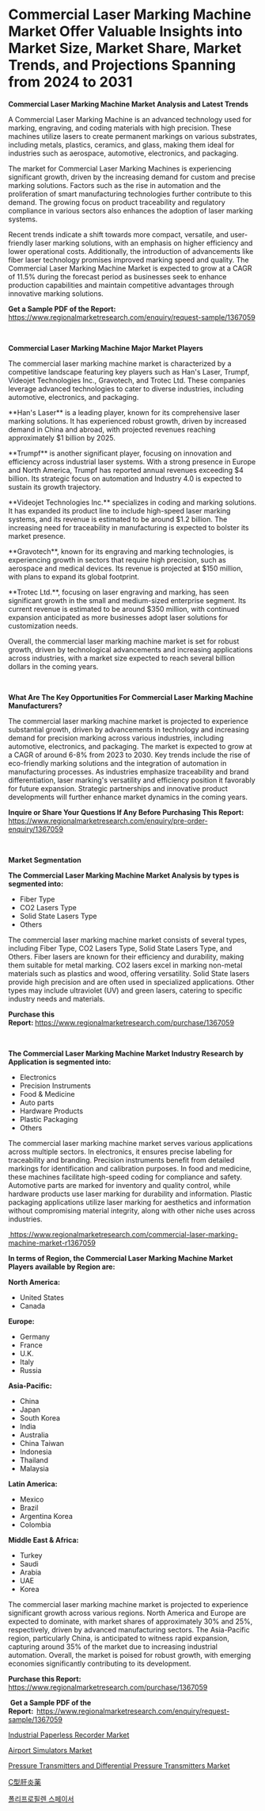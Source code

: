 <p><h1>Commercial Laser Marking Machine Market Offer Valuable Insights into Market Size, Market Share, Market Trends, and Projections Spanning from 2024 to 2031</h1></p><p><strong>Commercial Laser Marking Machine Market Analysis and Latest Trends</strong></p>
<p><p>A Commercial Laser Marking Machine is an advanced technology used for marking, engraving, and coding materials with high precision. These machines utilize lasers to create permanent markings on various substrates, including metals, plastics, ceramics, and glass, making them ideal for industries such as aerospace, automotive, electronics, and packaging. </p><p>The market for Commercial Laser Marking Machines is experiencing significant growth, driven by the increasing demand for custom and precise marking solutions. Factors such as the rise in automation and the proliferation of smart manufacturing technologies further contribute to this demand. The growing focus on product traceability and regulatory compliance in various sectors also enhances the adoption of laser marking systems.</p><p>Recent trends indicate a shift towards more compact, versatile, and user-friendly laser marking solutions, with an emphasis on higher efficiency and lower operational costs. Additionally, the introduction of advancements like fiber laser technology promises improved marking speed and quality. The Commercial Laser Marking Machine Market is expected to grow at a CAGR of 11.5% during the forecast period as businesses seek to enhance production capabilities and maintain competitive advantages through innovative marking solutions.</p></p>
<p><strong>Get a Sample PDF of the Report:&nbsp;</strong> <a href="https://www.regionalmarketresearch.com/enquiry/request-sample/1367059">https://www.regionalmarketresearch.com/enquiry/request-sample/1367059</a></p>
<p>&nbsp;</p>
<p><strong>Commercial Laser Marking Machine Major Market Players</strong></p>
<p><p>The commercial laser marking machine market is characterized by a competitive landscape featuring key players such as Han's Laser, Trumpf, Videojet Technologies Inc., Gravotech, and Trotec Ltd. These companies leverage advanced technologies to cater to diverse industries, including automotive, electronics, and packaging.</p><p>**Han's Laser** is a leading player, known for its comprehensive laser marking solutions. It has experienced robust growth, driven by increased demand in China and abroad, with projected revenues reaching approximately $1 billion by 2025.</p><p>**Trumpf** is another significant player, focusing on innovation and efficiency across industrial laser systems. With a strong presence in Europe and North America, Trumpf has reported annual revenues exceeding $4 billion. Its strategic focus on automation and Industry 4.0 is expected to sustain its growth trajectory.</p><p>**Videojet Technologies Inc.** specializes in coding and marking solutions. It has expanded its product line to include high-speed laser marking systems, and its revenue is estimated to be around $1.2 billion. The increasing need for traceability in manufacturing is expected to bolster its market presence.</p><p>**Gravotech**, known for its engraving and marking technologies, is experiencing growth in sectors that require high precision, such as aerospace and medical devices. Its revenue is projected at $150 million, with plans to expand its global footprint.</p><p>**Trotec Ltd.**, focusing on laser engraving and marking, has seen significant growth in the small and medium-sized enterprise segment. Its current revenue is estimated to be around $350 million, with continued expansion anticipated as more businesses adopt laser solutions for customization needs.</p><p>Overall, the commercial laser marking machine market is set for robust growth, driven by technological advancements and increasing applications across industries, with a market size expected to reach several billion dollars in the coming years.</p></p>
<p>&nbsp;</p>
<p><strong>What Are The Key Opportunities For Commercial Laser Marking Machine Manufacturers?</strong></p>
<p><p>The commercial laser marking machine market is projected to experience substantial growth, driven by advancements in technology and increasing demand for precision marking across various industries, including automotive, electronics, and packaging. The market is expected to grow at a CAGR of around 6-8% from 2023 to 2030. Key trends include the rise of eco-friendly marking solutions and the integration of automation in manufacturing processes. As industries emphasize traceability and brand differentiation, laser marking's versatility and efficiency position it favorably for future expansion. Strategic partnerships and innovative product developments will further enhance market dynamics in the coming years.</p></p>
<p><strong>Inquire or Share Your Questions If Any Before Purchasing This Report:</strong> <a href="https://www.regionalmarketresearch.com/enquiry/pre-order-enquiry/1367059">https://www.regionalmarketresearch.com/enquiry/pre-order-enquiry/1367059</a></p>
<p>&nbsp;</p>
<p><strong>Market Segmentation</strong></p>
<p><strong>The Commercial Laser Marking Machine Market Analysis by types is segmented into:</strong></p>
<p><ul><li>Fiber Type</li><li>CO2 Lasers Type</li><li>Solid State Lasers Type</li><li>Others</li></ul></p>
<p><p>The commercial laser marking machine market consists of several types, including Fiber Type, CO2 Lasers Type, Solid State Lasers Type, and Others. Fiber lasers are known for their efficiency and durability, making them suitable for metal marking. CO2 lasers excel in marking non-metal materials such as plastics and wood, offering versatility. Solid State lasers provide high precision and are often used in specialized applications. Other types may include ultraviolet (UV) and green lasers, catering to specific industry needs and materials.</p></p>
<p><strong>Purchase this Report:&nbsp;</strong><a href="https://www.regionalmarketresearch.com/purchase/1367059">https://www.regionalmarketresearch.com/purchase/1367059</a></p>
<p>&nbsp;</p>
<p><strong>The Commercial Laser Marking Machine Market Industry Research by Application is segmented into:</strong></p>
<p><ul><li>Electronics</li><li>Precision Instruments</li><li>Food & Medicine</li><li>Auto parts</li><li>Hardware Products</li><li>Plastic Packaging</li><li>Others</li></ul></p>
<p><p>The commercial laser marking machine market serves various applications across multiple sectors. In electronics, it ensures precise labeling for traceability and branding. Precision instruments benefit from detailed markings for identification and calibration purposes. In food and medicine, these machines facilitate high-speed coding for compliance and safety. Automotive parts are marked for inventory and quality control, while hardware products use laser marking for durability and information. Plastic packaging applications utilize laser marking for aesthetics and information without compromising material integrity, along with other niche uses across industries.</p></p>
<p><a href="https://www.regionalmarketresearch.com/commercial-laser-marking-machine-market-r1367059">&nbsp;https://www.regionalmarketresearch.com/commercial-laser-marking-machine-market-r1367059</a></p>
<p><strong>In terms of Region, the Commercial Laser Marking Machine Market Players available by Region are:</strong></p>
<p>
    <p> <strong> North America: </strong>
        <ul>
            <li>United States</li>
            <li>Canada</li>
        </ul>
        </p> 
    <p> <strong> Europe: </strong>
        <ul>
            <li>Germany</li>
            <li>France</li>
            <li>U.K.</li>
            <li>Italy</li>
            <li>Russia</li>
        </ul>
        </p> 
    <p> <strong> Asia-Pacific: </strong>
        <ul>
            <li>China</li>
            <li>Japan</li>
            <li>South Korea</li>
            <li>India</li>
            <li>Australia</li>
            <li>China Taiwan</li>
            <li>Indonesia</li>
            <li>Thailand</li>
            <li>Malaysia</li>
        </ul>
        </p> 
    <p> <strong> Latin America: </strong>
        <ul>
            <li>Mexico</li>
            <li>Brazil</li>
            <li>Argentina Korea</li>
            <li>Colombia</li>
        </ul>
        </p> 
    <p> <strong> Middle East & Africa: </strong>
        <ul>
            <li>Turkey</li>
            <li>Saudi</li>
            <li>Arabia</li>
            <li>UAE</li>
            <li>Korea</li>
        </ul>
    </p>
    </p>
<p><p>The commercial laser marking machine market is projected to experience significant growth across various regions. North America and Europe are expected to dominate, with market shares of approximately 30% and 25%, respectively, driven by advanced manufacturing sectors. The Asia-Pacific region, particularly China, is anticipated to witness rapid expansion, capturing around 35% of the market due to increasing industrial automation. Overall, the market is poised for robust growth, with emerging economies significantly contributing to its development.</p></p>
<p><strong>Purchase this Report: </strong><a href="https://www.regionalmarketresearch.com/purchase/1367059">https://www.regionalmarketresearch.com/purchase/1367059</a></p>
<p>&nbsp;<strong>Get a Sample PDF of the Report:&nbsp;&nbsp;</strong><a href="https://www.regionalmarketresearch.com/enquiry/request-sample/1367059">https://www.regionalmarketresearch.com/enquiry/request-sample/1367059</a></p>
<p><strong></strong></p>
<p><p><a href="https://github.com/LacThu1/Market-Research-Report-List-1/blob/main/industrial-paperless-recorder-market.md">Industrial Paperless Recorder Market</a></p><p><a href="https://www.linkedin.com/pulse/airport-simulators-market-trends-analysis-opportunities-challenges-vd5oc?trackingId=HvUFh4%2BBRJSlvvEU9W0IVw%3D%3D">Airport Simulators Market</a></p><p><a href="https://github.com/DianaWilson796/Market-Research-Report-List-1/blob/main/pressure-transmitters-and-differential-pressure-transmitters-market.md">Pressure Transmitters and Differential Pressure Transmitters Market</a></p><p><a href="https://medium.com/@syblzmzart/%E6%88%90%E9%95%B7%E3%81%AE%E5%8F%AF%E8%83%BD%E6%80%A7%E3%82%92%E5%BC%95%E3%81%8D%E5%87%BA%E3%81%99-2024%E5%B9%B4%E3%81%8B%E3%82%892031%E5%B9%B4%E3%81%BE%E3%81%A7%E3%81%AE%E9%96%93%E3%81%AB%E4%BA%88%E6%B8%AC%E3%81%95%E3%82%8C%E3%82%8Bc%E5%9E%8B%E8%82%9D%E7%82%8E%E8%96%AC%E5%B8%82%E5%A0%B4%E3%81%AE%E6%88%A6%E7%95%A5%E7%9A%84%E5%88%86%E6%9E%90-b6cb1bc0e6ef?postPublishedType=repub">C型肝炎薬</a></p><p><a href="https://medium.com/@brucenelson1907/%ED%8F%B4%EB%A6%AC%ED%94%84%EB%A1%9C%ED%95%84%EB%A0%8C-%EC%8A%A4%ED%8E%98%EC%9D%B4%EC%84%9C-%EC%8B%9C%EC%9E%A5-%EC%82%B0%EC%97%85-%EA%B2%BD%EA%B4%80-%EC%84%B1%EC%9E%A5-%EA%B2%BD%EB%A1%9C-%EB%B0%8F-%EA%B8%80%EB%A1%9C%EB%B2%8C-%EC%8B%9C%EC%9E%A5-e193330adee8?postPublishedType=repub">폴리프로필렌 스페이서</a></p></p>